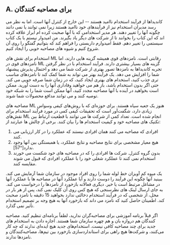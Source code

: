 ## A. برای مصاحبه کنندگان

کاندیداها از فرآیند استخدام ناامید هستند -- این خارج از کنترل آنها است. اما به نظر می رسد مدیران استخدام نیز از فرآیندهای خود ناامید هستند زیرا نمی توانند یا نمی دانند چگونه آنها را تغییر دهند. هر مدیر استخدامی که با آنها صحبت کرده ام ابراز علاقه کرده اند که این کتاب را بخوانند تا از شرکت های دیگر یاد بگیرند. من امیدوار نیستم با یک کتاب سیستمی را تغییر دهم. فقط امیدوارم داربستی را فراهم کند که بتوانیم گفتگو را روی آن شروع کنیم و شیوه های مصاحبه خوبی را ایجاد کنیم.

استخدام برای نقش های ML رقابتی است. نامزدهای قوی همیشه گزینه هایی دارند، اما نامزدهای قوی در ML گزینه های بسیار بیشتری دارند. فرآیند استخدام با در نظر گرفتن تجربه کاندیداها به نامزدها تصور بهتری از شرکت شما می دهد و احتمال پذیرش پیشنهاد شما را افزایش می دهد. یک فرآیند بهتر می تواند به شما کمک کند تا نامزدهای مناسب تری جذب کنید، استخدام های بهتری ایجاد کنید، که در زمان شما صرفه جویی می کند. حتی اگر بدون استخدام باشد، باز هم می خواهید وفاداری آنها را به دست آورید. ممکن است بخواهید در آینده با آنها مصاحبه مجدد کنید، آنها ممکن است شما را به شبکه خود توصیه کنند و می توانند مدافع محصولات شما شوند.

مصاحبه های ML هنوز یک جعبه سیاه هستند. برای حوزه‌ای که با روش‌های کیفی وسواس زیادی دارد، شگفت‌آور است که تحقیقات کیفی کمی در مورد فرآیند استخدام برای نقش‌های ML انجام شده است. تعداد کمی از شرکت ها می توانند با قطعیت ارتباط بین تکنیک های مصاحبه خود و کیفیت استخدام ها را بیان کنند. برخی از چالش ها عبارتند از:


1. افرادی که مصاحبه می کنند همان افرادی نیستند که عملکرد را در کار ارزیابی می کنند.
2. هیچ معیار مشخصی برای نتایج مصاحبه و نتایج عملکرد، یا همبستگی بین آنها وجود ندارد[^57].
3. بدون گروه کنترل. شرکت ها افرادی را که در مصاحبه های خود شکست می خورند استخدام نمی کنند تا عملکرد شغلی خود را با عملکرد افرادی که قبول می شوند مقایسه کنند.

یک میوه کم آویزان خط لوله شما را روی افراد موجود در سازمان شما آزمایش می کند. ببینید آنها چگونه این فرآیند را دوست دارند و آیا عملکرد آنها در مصاحبه ها با عملکرد آنها در مشاغل مرتبط است یا خیر. دیگری فعالانه بازخورد از نامزدها را درخواست می کند. به جای ارسال لینک های نظرسنجی که هیچ کس روی آن کلیک نمی کند، پس از هر بار در محل، از شخصی که در فرآیند استخدام دخالتی ندارد بخواهید 15 دقیقه با نامزد صحبت کند. اطمینان حاصل کنید که نامزد می داند که بازخورد آنها به هیچ وجه بر تصمیم استخدام تأثیر نمی گذارد.

اگر قبلاً برنامه آموزشی برای مصاحبه‌گران ندارید، لطفاً برنامه‌ای تنظیم کنید. مصاحبه کنندگان هم دروازه بان و هم چهره سازمان شما هستند. اجازه دادن به استخدام های جدید برای چند مصاحبه کافی نیست. استخدام‌های جدید هیچ ایده‌ای ندارند که چه کار می‌کنند، و شرکت‌ها هیچ راهی برای استانداردسازی بازخورد بین تیم‌ها، مصاحبه‌کنندگان و نامزدها ندارند.